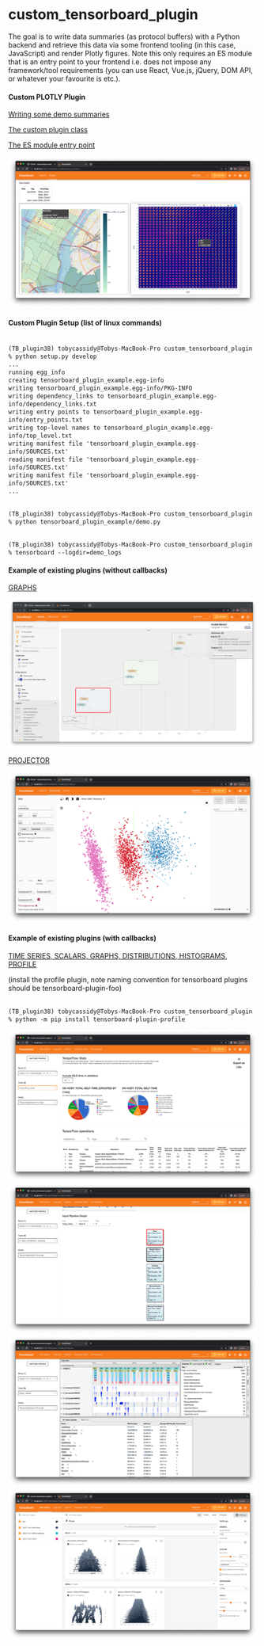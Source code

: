 # custom_tensorboard_plugin

The goal is to write data summaries (as protocol buffers) with a Python backend and retrieve this data
via some frontend tooling (in this case, JavaScript) and render Plotly figures. Note this only requires 
an ES module that is an entry point to your frontend i.e. does not impose any framework/tool requirements
(you can use React, Vue.js, jQuery, DOM API, or whatever your favourite is etc.).

#### Custom PLOTLY Plugin

[Writing some demo summaries](https://github.com/tobycassidy/custom_tensorboard_plugin/blob/main/tensorboard_plugin_example/demo.py)

[The custom plugin class](https://github.com/tobycassidy/custom_tensorboard_plugin/blob/main/tensorboard_plugin_example/plugin.py)

[The ES module entry point](https://github.com/tobycassidy/custom_tensorboard_plugin/blob/main/tensorboard_plugin_example/static/index.js)

<img src='tensorboard_screenshots/plotly_plugin.png' />


#### Custom Plugin Setup (list of linux commands) 

```linux

(TB_plugin38) tobycassidy@Tobys-MacBook-Pro custom_tensorboard_plugin % python setup.py develop
...
running egg_info
creating tensorboard_plugin_example.egg-info
writing tensorboard_plugin_example.egg-info/PKG-INFO
writing dependency_links to tensorboard_plugin_example.egg-info/dependency_links.txt
writing entry points to tensorboard_plugin_example.egg-info/entry_points.txt
writing top-level names to tensorboard_plugin_example.egg-info/top_level.txt
writing manifest file 'tensorboard_plugin_example.egg-info/SOURCES.txt'
reading manifest file 'tensorboard_plugin_example.egg-info/SOURCES.txt'
writing manifest file 'tensorboard_plugin_example.egg-info/SOURCES.txt'
...

```

```linux 

(TB_plugin38) tobycassidy@Tobys-MacBook-Pro custom_tensorboard_plugin % python tensorboard_plugin_example/demo.py

```

```linux

(TB_plugin38) tobycassidy@Tobys-MacBook-Pro custom_tensorboard_plugin % tensorboard --logdir=demo_logs

```

#### Example of existing plugins (without callbacks)

[GRAPHS](https://github.com/tobycassidy/custom_tensorboard_plugin/blob/main/existing_plugins/graphs/demo.py)

<img src='tensorboard_screenshots/graphs_plugin.png' />

[PROJECTOR](https://github.com/tobycassidy/custom_tensorboard_plugin/blob/main/existing_plugins/projector/demo.py)

<img src='tensorboard_screenshots/projector_plugin.png' />

#### Example of existing plugins (with callbacks)

[TIME SERIES, SCALARS, GRAPHS, DISTRIBUTIONS, HISTOGRAMS, PROFILE](https://github.com/tobycassidy/custom_tensorboard_plugin/blob/main/existing_plugins/profile/demo.py)

(install the profile plugin, note naming convention for tensorboard plugins should be tensorboard-plugin-foo) 

```linux

(TB_plugin38) tobycassidy@Tobys-MacBook-Pro custom_tensorboard_plugin % python -m pip install tensorboard-plugin-profile

```

<img src='tensorboard_screenshots/profile_plugin_tf_stats.png' />

<img src='tensorboard_screenshots/profile_plugin_bottleneck.png' />

<img src='tensorboard_screenshots/profile_plugin_trace_viewer.png' />

<img src='tensorboard_screenshots/time_series_plugin.png' />